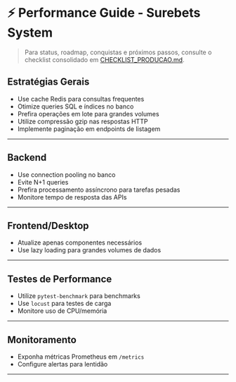 # ⚡ Performance Guide - Surebets System

> Para status, roadmap, conquistas e próximos passos, consulte o checklist consolidado em [CHECKLIST_PRODUCAO.md](CHECKLIST_PRODUCAO.md).

## Estratégias Gerais

- Use cache Redis para consultas frequentes
- Otimize queries SQL e índices no banco
- Prefira operações em lote para grandes volumes
- Utilize compressão gzip nas respostas HTTP
- Implemente paginação em endpoints de listagem

---

## Backend

- Use connection pooling no banco
- Evite N+1 queries
- Prefira processamento assíncrono para tarefas pesadas
- Monitore tempo de resposta das APIs

---

## Frontend/Desktop

- Atualize apenas componentes necessários
- Use lazy loading para grandes volumes de dados

---

## Testes de Performance

- Utilize `pytest-benchmark` para benchmarks
- Use `locust` para testes de carga
- Monitore uso de CPU/memória

---

## Monitoramento

- Exponha métricas Prometheus em `/metrics`
- Configure alertas para lentidão

---


